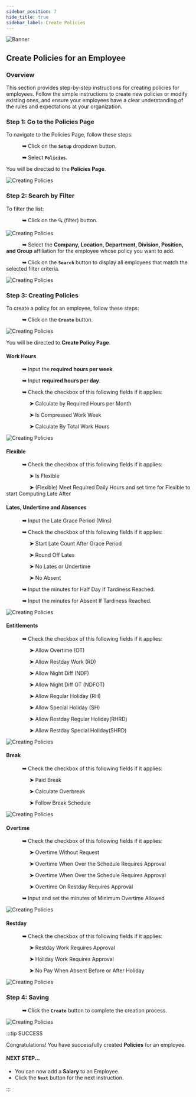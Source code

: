 ```yaml
---
sidebar_position: 7
hide_title: true
sidebar_label: Create Policies
---
```


![Banner](./img/banner.png)

## Create Policies for an Employee

### Overview

<div class="justify-text">
This section provides step-by-step instructions for creating policies for employees. Follow the simple instructions to create new policies or modify existing ones, and ensure your employees have a clear understanding of the rules and expectations at your organization.
</div>

### Step 1: Go to the Policies Page
To navigate to the Policies Page, follow these steps:

&nbsp;&nbsp;&nbsp;&nbsp;&nbsp;&nbsp;&nbsp;&nbsp;&nbsp;&nbsp;&nbsp;**➥** Click on the **`Setup`** dropdown button.

&nbsp;&nbsp;&nbsp;&nbsp;&nbsp;&nbsp;&nbsp;&nbsp;&nbsp;&nbsp;&nbsp;**➥** Select **`Policies`**.

You will be directed to the **Policies Page**. 

![Creating Policies](./img/setup-policies.png)


### Step 2: Search by Filter
To filter the list:

&nbsp;&nbsp;&nbsp;&nbsp;&nbsp;&nbsp;&nbsp;&nbsp;&nbsp;&nbsp;&nbsp;**➥** Click on the **`🔍`** (filter) button.

![Creating Policies](./img/setup-policies-filter.png)

&nbsp;&nbsp;&nbsp;&nbsp;&nbsp;&nbsp;&nbsp;&nbsp;&nbsp;&nbsp;&nbsp;**➥** Select the **Company, Location, Department, Division, Position, and Group** affiliation for the employee whose policy you want to add.

&nbsp;&nbsp;&nbsp;&nbsp;&nbsp;&nbsp;&nbsp;&nbsp;&nbsp;&nbsp;&nbsp;**➥** Click on the **`Search`** button to display all employees that match the selected filter criteria.

![Creating Policies](./img/policies-filter-search.png)

### Step 3: Creating Policies
To create a policy for an employee, follow these steps:

&nbsp;&nbsp;&nbsp;&nbsp;&nbsp;&nbsp;&nbsp;&nbsp;&nbsp;&nbsp;&nbsp;**➥** Click on the **`Create`** button.

![Creating Policies](./img/policies-emp-create.png)

You will be directed to **Create Policy Page**.

#### Work Hours

&nbsp;&nbsp;&nbsp;&nbsp;&nbsp;&nbsp;&nbsp;&nbsp;&nbsp;&nbsp;&nbsp;**➥** Input the **required hours per week**.

&nbsp;&nbsp;&nbsp;&nbsp;&nbsp;&nbsp;&nbsp;&nbsp;&nbsp;&nbsp;&nbsp;**➥** Input **required hours per day**.

&nbsp;&nbsp;&nbsp;&nbsp;&nbsp;&nbsp;&nbsp;&nbsp;&nbsp;&nbsp;&nbsp;**➥** Check the checkbox of this following fields if it applies:

&nbsp;&nbsp;&nbsp;&nbsp;&nbsp;&nbsp;&nbsp;&nbsp;&nbsp;&nbsp;&nbsp;&nbsp;&nbsp;&nbsp;&nbsp;&nbsp;**➤** Calculate by Required Hours per Month

&nbsp;&nbsp;&nbsp;&nbsp;&nbsp;&nbsp;&nbsp;&nbsp;&nbsp;&nbsp;&nbsp;&nbsp;&nbsp;&nbsp;&nbsp;&nbsp;**➤** Is Compressed Work Week

&nbsp;&nbsp;&nbsp;&nbsp;&nbsp;&nbsp;&nbsp;&nbsp;&nbsp;&nbsp;&nbsp;&nbsp;&nbsp;&nbsp;&nbsp;&nbsp;**➤** Calculate By Total Work Hours

![Creating Policies](./img/work-hours.png)

#### Flexible

&nbsp;&nbsp;&nbsp;&nbsp;&nbsp;&nbsp;&nbsp;&nbsp;&nbsp;&nbsp;&nbsp;**➥** Check the checkbox of this following fields if it applies:

&nbsp;&nbsp;&nbsp;&nbsp;&nbsp;&nbsp;&nbsp;&nbsp;&nbsp;&nbsp;&nbsp;&nbsp;&nbsp;&nbsp;&nbsp;&nbsp;**➤** Is Flexible

&nbsp;&nbsp;&nbsp;&nbsp;&nbsp;&nbsp;&nbsp;&nbsp;&nbsp;&nbsp;&nbsp;&nbsp;&nbsp;&nbsp;&nbsp;&nbsp;**➤** (Flexible) Meet Required Daily Hours and set time for Flexible to start Computing Late After

#### Lates, Undertime and Absences

&nbsp;&nbsp;&nbsp;&nbsp;&nbsp;&nbsp;&nbsp;&nbsp;&nbsp;&nbsp;&nbsp;**➥** Input the Late Grace Period (Mins)

&nbsp;&nbsp;&nbsp;&nbsp;&nbsp;&nbsp;&nbsp;&nbsp;&nbsp;&nbsp;&nbsp;**➥** Check the checkbox of this following fields if it applies:

&nbsp;&nbsp;&nbsp;&nbsp;&nbsp;&nbsp;&nbsp;&nbsp;&nbsp;&nbsp;&nbsp;&nbsp;&nbsp;&nbsp;&nbsp;&nbsp;**➤** Start Late Count After Grace Period

&nbsp;&nbsp;&nbsp;&nbsp;&nbsp;&nbsp;&nbsp;&nbsp;&nbsp;&nbsp;&nbsp;&nbsp;&nbsp;&nbsp;&nbsp;&nbsp;**➤** Round Off Lates

&nbsp;&nbsp;&nbsp;&nbsp;&nbsp;&nbsp;&nbsp;&nbsp;&nbsp;&nbsp;&nbsp;&nbsp;&nbsp;&nbsp;&nbsp;&nbsp;**➤** No Lates or Undertime

&nbsp;&nbsp;&nbsp;&nbsp;&nbsp;&nbsp;&nbsp;&nbsp;&nbsp;&nbsp;&nbsp;&nbsp;&nbsp;&nbsp;&nbsp;&nbsp;**➤** No Absent

&nbsp;&nbsp;&nbsp;&nbsp;&nbsp;&nbsp;&nbsp;&nbsp;&nbsp;&nbsp;&nbsp;**➥** Input the minutes for Half Day If Tardiness Reached.

&nbsp;&nbsp;&nbsp;&nbsp;&nbsp;&nbsp;&nbsp;&nbsp;&nbsp;&nbsp;&nbsp;**➥** Input the minutes for Absent If Tardiness Reached.

![Creating Policies](./img/lates.png)

#### Entitlements

&nbsp;&nbsp;&nbsp;&nbsp;&nbsp;&nbsp;&nbsp;&nbsp;&nbsp;&nbsp;&nbsp;**➥** Check the checkbox of this following fields if it applies:

&nbsp;&nbsp;&nbsp;&nbsp;&nbsp;&nbsp;&nbsp;&nbsp;&nbsp;&nbsp;&nbsp;&nbsp;&nbsp;&nbsp;&nbsp;&nbsp;**➤** Allow Overtime (OT)

&nbsp;&nbsp;&nbsp;&nbsp;&nbsp;&nbsp;&nbsp;&nbsp;&nbsp;&nbsp;&nbsp;&nbsp;&nbsp;&nbsp;&nbsp;&nbsp;**➤** Allow Restday Work (RD)

&nbsp;&nbsp;&nbsp;&nbsp;&nbsp;&nbsp;&nbsp;&nbsp;&nbsp;&nbsp;&nbsp;&nbsp;&nbsp;&nbsp;&nbsp;&nbsp;**➤** Allow Night Diff (NDF)

&nbsp;&nbsp;&nbsp;&nbsp;&nbsp;&nbsp;&nbsp;&nbsp;&nbsp;&nbsp;&nbsp;&nbsp;&nbsp;&nbsp;&nbsp;&nbsp;**➤** Allow Night Diff OT (NDFOT)

&nbsp;&nbsp;&nbsp;&nbsp;&nbsp;&nbsp;&nbsp;&nbsp;&nbsp;&nbsp;&nbsp;&nbsp;&nbsp;&nbsp;&nbsp;&nbsp;**➤** Allow Regular Holiday (RH)

&nbsp;&nbsp;&nbsp;&nbsp;&nbsp;&nbsp;&nbsp;&nbsp;&nbsp;&nbsp;&nbsp;&nbsp;&nbsp;&nbsp;&nbsp;&nbsp;**➤** Allow Special Holiday (SH)

&nbsp;&nbsp;&nbsp;&nbsp;&nbsp;&nbsp;&nbsp;&nbsp;&nbsp;&nbsp;&nbsp;&nbsp;&nbsp;&nbsp;&nbsp;&nbsp;**➤** Allow Restday Regular Holiday(RHRD)

&nbsp;&nbsp;&nbsp;&nbsp;&nbsp;&nbsp;&nbsp;&nbsp;&nbsp;&nbsp;&nbsp;&nbsp;&nbsp;&nbsp;&nbsp;&nbsp;**➤** Allow Restday Special Holiday(SHRD)

![Creating Policies](./img/Entitlements.png)

#### Break

&nbsp;&nbsp;&nbsp;&nbsp;&nbsp;&nbsp;&nbsp;&nbsp;&nbsp;&nbsp;&nbsp;**➥** Check the checkbox of this following fields if it applies:

&nbsp;&nbsp;&nbsp;&nbsp;&nbsp;&nbsp;&nbsp;&nbsp;&nbsp;&nbsp;&nbsp;&nbsp;&nbsp;&nbsp;&nbsp;&nbsp;**➤** Paid Break

&nbsp;&nbsp;&nbsp;&nbsp;&nbsp;&nbsp;&nbsp;&nbsp;&nbsp;&nbsp;&nbsp;&nbsp;&nbsp;&nbsp;&nbsp;&nbsp;**➤** Calculate Overbreak

&nbsp;&nbsp;&nbsp;&nbsp;&nbsp;&nbsp;&nbsp;&nbsp;&nbsp;&nbsp;&nbsp;&nbsp;&nbsp;&nbsp;&nbsp;&nbsp;**➤** Follow Break Schedule

![Creating Policies](./img/break.png)

#### Overtime

&nbsp;&nbsp;&nbsp;&nbsp;&nbsp;&nbsp;&nbsp;&nbsp;&nbsp;&nbsp;&nbsp;**➥** Check the checkbox of this following fields if it applies:

&nbsp;&nbsp;&nbsp;&nbsp;&nbsp;&nbsp;&nbsp;&nbsp;&nbsp;&nbsp;&nbsp;&nbsp;&nbsp;&nbsp;&nbsp;&nbsp;**➤** Overtime Without Request

&nbsp;&nbsp;&nbsp;&nbsp;&nbsp;&nbsp;&nbsp;&nbsp;&nbsp;&nbsp;&nbsp;&nbsp;&nbsp;&nbsp;&nbsp;&nbsp;**➤** Overtime When Over the Schedule Requires Approval

&nbsp;&nbsp;&nbsp;&nbsp;&nbsp;&nbsp;&nbsp;&nbsp;&nbsp;&nbsp;&nbsp;&nbsp;&nbsp;&nbsp;&nbsp;&nbsp;**➤** Overtime When Over the Schedule Requires Approval

&nbsp;&nbsp;&nbsp;&nbsp;&nbsp;&nbsp;&nbsp;&nbsp;&nbsp;&nbsp;&nbsp;&nbsp;&nbsp;&nbsp;&nbsp;&nbsp;**➤** Overtime On Restday Requires Approval

&nbsp;&nbsp;&nbsp;&nbsp;&nbsp;&nbsp;&nbsp;&nbsp;&nbsp;&nbsp;&nbsp;**➥** Input and set the minutes of Minimum Overtime Allowed

![Creating Policies](./img/overtime.png)

#### Restday

&nbsp;&nbsp;&nbsp;&nbsp;&nbsp;&nbsp;&nbsp;&nbsp;&nbsp;&nbsp;&nbsp;**➥** Check the checkbox of this following fields if it applies:

&nbsp;&nbsp;&nbsp;&nbsp;&nbsp;&nbsp;&nbsp;&nbsp;&nbsp;&nbsp;&nbsp;&nbsp;&nbsp;&nbsp;&nbsp;&nbsp;**➤** Restday Work Requires Approval

&nbsp;&nbsp;&nbsp;&nbsp;&nbsp;&nbsp;&nbsp;&nbsp;&nbsp;&nbsp;&nbsp;&nbsp;&nbsp;&nbsp;&nbsp;&nbsp;**➤** Holiday Work Requires Approval

&nbsp;&nbsp;&nbsp;&nbsp;&nbsp;&nbsp;&nbsp;&nbsp;&nbsp;&nbsp;&nbsp;&nbsp;&nbsp;&nbsp;&nbsp;&nbsp;**➤** No Pay When Absent Before or After Holiday

![Creating Policies](./img/restday.png)

### Step 4: Saving

&nbsp;&nbsp;&nbsp;&nbsp;&nbsp;&nbsp;&nbsp;&nbsp;&nbsp;&nbsp;&nbsp;**➥** Click the **`Create`** button to complete the creation process.

![Creating Policies](./img/policies-create-button.png)

:::tip SUCCESS

Congratulations! You have successfully created **Policies** for an employee. 

#### NEXT STEP...

- You can now add a **Salary** to an Employee.
- Click the **`Next`** button for the next instruction.

:::